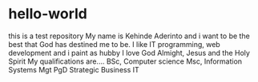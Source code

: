 # hello-world
this is a test repository
My name is Kehinde Aderinto and i want to be the best that God has destined me to be.
I like IT programming, web development and i paint as hubby
I love God Almight, Jesus and the Holy Spirit
My qualifications are....
BSc, Computer science
Msc, Information Systems Mgt
PgD Strategic Business IT
